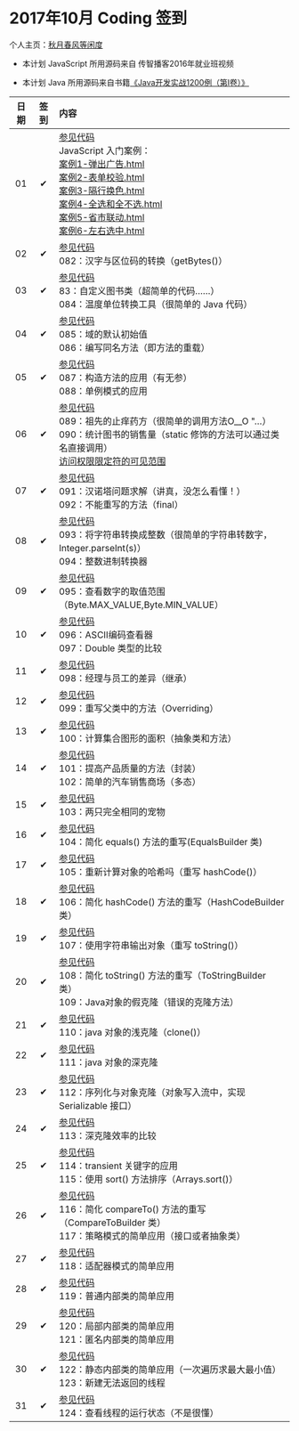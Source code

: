 # 2017年10月 Coding 签到

个人主页：<a href="http://renkaigis.com/" target="_blank">秋月春风等闲度</a>

- 本计划 JavaScript 所用源码来自 传智播客2016年就业班视频

- 本计划 Java 所用源码来自书籍<a href="https://book.douban.com/subject/5417003/" target="_blank">《Java开发实战1200例（第Ⅰ卷）》</a>

| 日期 | 签到 | 内容 |
| :---: | :---: | :--- |
| 01 | ✔ | <a href="https://github.com/renkaigis/KeepCoding/tree/master/2017/10/01" target="_blank">参见代码</a><br>JavaScript 入门案例：<br><a href="http://blog.renkaigis.com/KeepCoding/2017/10/01/案例1-弹出广告.html" target="_blank">案例1-弹出广告.html</a><br><a href="http://blog.renkaigis.com/KeepCoding/2017/10/01/案例2-表单校验.html" target="_blank">案例2-表单校验.html<br><a href="http://blog.renkaigis.com/KeepCoding/2017/10/01/案例3-隔行换色.html" target="_blank">案例3-隔行换色.html<br><a href="http://blog.renkaigis.com/KeepCoding/2017/10/01/案例4-全选和全不选.html" target="_blank">案例4-全选和全不选.html<br><a href="http://blog.renkaigis.com/KeepCoding/2017/10/01/案例5-省市联动.html" target="_blank">案例5-省市联动.html<br><a href="http://blog.renkaigis.com/KeepCoding/2017/10/01/案例6-左右选中.html" target="_blank">案例6-左右选中.html |
| 02 | ✔ | <a href="https://github.com/renkaigis/KeepCoding/tree/master/2017/10/02" target="_blank">参见代码</a><br>082：汉字与区位码的转换（getBytes()） |
| 03 | ✔ | <a href="https://github.com/renkaigis/KeepCoding/tree/master/2017/10/03" target="_blank">参见代码</a><br>83：自定义图书类（超简单的代码……）<br>084：温度单位转换工具（很简单的 Java 代码） |
| 04 | ✔ | <a href="https://github.com/renkaigis/KeepCoding/tree/master/2017/10/04" target="_blank">参见代码</a><br>085：域的默认初始值<br>086：编写同名方法（即方法的重载） |
| 05 | ✔ | <a href="https://github.com/renkaigis/KeepCoding/tree/master/2017/10/05" target="_blank">参见代码</a><br>087：构造方法的应用（有无参）<br>088：单例模式的应用 |
| 06 | ✔ | <a href="https://github.com/renkaigis/KeepCoding/tree/master/2017/10/06" target="_blank">参见代码</a><br>089：祖先的止痒药方（很简单的调用方法O__O "…）<br>090：统计图书的销售量（static 修饰的方法可以通过类名直接调用）<br><a href="http://blog.renkaigis.com/KeepCoding/2017/10/06" target="_blank">访问权限限定符的可见范围</a> |
| 07 | ✔ | <a href="https://github.com/renkaigis/KeepCoding/tree/master/2017/10/07" target="_blank">参见代码</a><br>091：汉诺塔问题求解（讲真，没怎么看懂！）<br>092：不能重写的方法（final） |
| 08 | ✔ | <a href="https://github.com/renkaigis/KeepCoding/tree/master/2017/10/08" target="_blank">参见代码</a><br>093：将字符串转换成整数（很简单的字符串转数字，Integer.parseInt(s)）<br>094：整数进制转换器 |
| 09 | ✔ | <a href="https://github.com/renkaigis/KeepCoding/tree/master/2017/10/09" target="_blank">参见代码</a><br>095：查看数字的取值范围（Byte.MAX_VALUE,Byte.MIN_VALUE） |
| 10 | ✔ | <a href="https://github.com/renkaigis/KeepCoding/tree/master/2017/10/10" target="_blank">参见代码</a><br>096：ASCII编码查看器<br>097：Double 类型的比较 |
| 11 | ✔ | <a href="https://github.com/renkaigis/KeepCoding/tree/master/2017/10/11" target="_blank">参见代码</a><br>098：经理与员工的差异（继承） |
| 12 | ✔ | <a href="https://github.com/renkaigis/KeepCoding/tree/master/2017/10/12" target="_blank">参见代码</a><br>099：重写父类中的方法（Overriding） |
| 13 | ✔ | <a href="https://github.com/renkaigis/KeepCoding/tree/master/2017/10/13" target="_blank">参见代码</a><br>100：计算集合图形的面积（抽象类和方法） |
| 14 | ✔ | <a href="https://github.com/renkaigis/KeepCoding/tree/master/2017/10/14" target="_blank">参见代码</a><br>101：提高产品质量的方法（封装）<br>102：简单的汽车销售商场（多态） |
| 15 | ✔ | <a href="https://github.com/renkaigis/KeepCoding/tree/master/2017/10/15" target="_blank">参见代码</a><br>103：两只完全相同的宠物 |
| 16 | ✔ | <a href="https://github.com/renkaigis/KeepCoding/tree/master/2017/10/16" target="_blank">参见代码</a><br>104：简化 equals() 方法的重写(EqualsBuilder 类) |
| 17 | ✔ | <a href="https://github.com/renkaigis/KeepCoding/tree/master/2017/10/17" target="_blank">参见代码</a><br>105：重新计算对象的哈希吗（重写 hashCode()） |
| 18 | ✔ | <a href="https://github.com/renkaigis/KeepCoding/tree/master/2017/10/18" target="_blank">参见代码</a><br>106：简化 hashCode() 方法的重写（HashCodeBuilder 类） |
| 19 | ✔ | <a href="https://github.com/renkaigis/KeepCoding/tree/master/2017/10/19" target="_blank">参见代码</a><br>107：使用字符串输出对象（重写 toString()） |
| 20 | ✔ | <a href="https://github.com/renkaigis/KeepCoding/tree/master/2017/10/20" target="_blank">参见代码</a><br>108：简化 toString() 方法的重写（ToStringBuilder 类）<br>109：Java对象的假克隆（错误的克隆方法） |
| 21 | ✔ | <a href="https://github.com/renkaigis/KeepCoding/tree/master/2017/10/21" target="_blank">参见代码</a><br>110：java 对象的浅克隆（clone()） |
| 22 | ✔ | <a href="https://github.com/renkaigis/KeepCoding/tree/master/2017/10/22" target="_blank">参见代码</a><br>111：java 对象的深克隆 |
| 23 | ✔ | <a href="https://github.com/renkaigis/KeepCoding/tree/master/2017/10/23" target="_blank">参见代码</a><br>112：序列化与对象克隆（对象写入流中，实现 Serializable 接口） |
| 24 | ✔ | <a href="https://github.com/renkaigis/KeepCoding/tree/master/2017/10/24" target="_blank">参见代码</a><br>113：深克隆效率的比较 |
| 25 | ✔ | <a href="https://github.com/renkaigis/KeepCoding/tree/master/2017/10/25" target="_blank">参见代码</a><br>114：transient 关键字的应用<br>115：使用 sort() 方法排序（Arrays.sort()） |
| 26 | ✔ | <a href="https://github.com/renkaigis/KeepCoding/tree/master/2017/10/26" target="_blank">参见代码</a><br>116：简化 compareTo() 方法的重写（CompareToBuilder 类）<br>117：策略模式的简单应用（接口或者抽象类） |
| 27 | ✔ | <a href="https://github.com/renkaigis/KeepCoding/tree/master/2017/10/27" target="_blank">参见代码</a><br>118：适配器模式的简单应用 |
| 28 | ✔ | <a href="https://github.com/renkaigis/KeepCoding/tree/master/2017/10/28" target="_blank">参见代码</a><br>119：普通内部类的简单应用 |
| 29 | ✔ | <a href="https://github.com/renkaigis/KeepCoding/tree/master/2017/10/29" target="_blank">参见代码</a><br>120：局部内部类的简单应用<br>121：匿名内部类的简单应用 |
| 30 | ✔ | <a href="https://github.com/renkaigis/KeepCoding/tree/master/2017/10/30" target="_blank">参见代码</a><br>122：静态内部类的简单应用（一次遍历求最大最小值）<br>123：新建无法返回的线程 |
| 31 | ✔ | <a href="https://github.com/renkaigis/KeepCoding/tree/master/2017/10/31" target="_blank">参见代码</a><br>124：查看线程的运行状态（不是很懂） |
